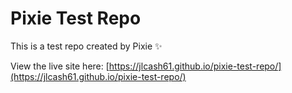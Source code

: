# Pixie Test Repo

This is a test repo created by Pixie ✨

View the live site here: [https://jlcash61.github.io/pixie-test-repo/](https://jlcash61.github.io/pixie-test-repo/)
